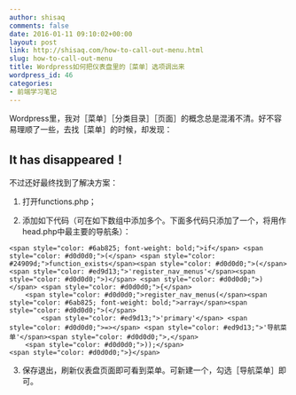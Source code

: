 ```yaml
---
author: shisaq
comments: false
date: 2016-01-11 09:10:02+00:00
layout: post
link: http://shisaq.com/how-to-call-out-menu.html
slug: how-to-call-out-menu
title: Wordpress如何把仪表盘里的［菜单］选项调出来
wordpress_id: 46
categories:
- 前端学习笔记
---
```


Wordpress里，我对［菜单］［分类目录］［页面］的概念总是混淆不清。好不容易理顺了一些，去找［菜单］的时候，却发现：





## It has disappeared！




不过还好最终找到了解决方案：






	
  1. 打开functions.php；

	
  2. 添加如下代码（可在如下数组中添加多个。下面多代码只添加了一个，将用作head.php中最主要的导航条）：




    
    <span style="color: #6ab825; font-weight: bold;">if</span> <span style="color: #d0d0d0;">(</span> <span style="color: #24909d;">function_exists</span><span style="color: #d0d0d0;">(</span><span style="color: #ed9d13;">'register_nav_menus'</span><span style="color: #d0d0d0;">)</span> <span style="color: #d0d0d0;">)</span> <span style="color: #d0d0d0;">{</span>
        <span style="color: #d0d0d0;">register_nav_menus(</span><span style="color: #6ab825; font-weight: bold;">array</span><span style="color: #d0d0d0;">(</span>
            <span style="color: #ed9d13;">'primary'</span> <span style="color: #d0d0d0;">=></span> <span style="color: #ed9d13;">'导航菜单'</span><span style="color: #d0d0d0;">,</span>
        <span style="color: #d0d0d0;">));</span>
    <span style="color: #d0d0d0;">}</span>
    





	
  3. 保存退出，刷新仪表盘页面即可看到菜单。可新建一个，勾选［导航菜单］即可。



